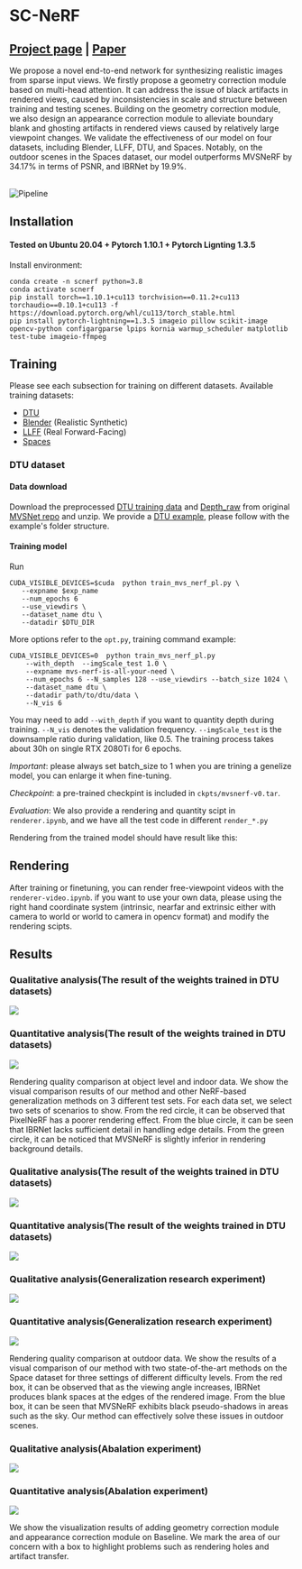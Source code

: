 # SC-NeRF
## [Project page](https://apchenstu.github.io/mvsnerf/) |  [Paper](https://arxiv.org/abs/2103.15595)
<!-- This repository contains a pytorch lightning implementation for the ICCV 2021 paper: [SC-NeRF: Self-Correcting Neural Radiance Field with Sparse Views](https://arxiv.org/abs/2103.15595).  -->
We propose a novel end-to-end network for synthesizing realistic images from sparse input views. We firstly propose a geometry correction module based on multi-head attention. It can address the issue of black artifacts in rendered views, caused by inconsistencies in scale and structure between training and testing scenes. Building on the geometry correction module, we also design an appearance correction module to alleviate boundary blank and ghosting artifacts in rendered views caused by relatively large viewpoint changes. We validate the effectiveness of our model on four datasets, including Blender, LLFF, DTU, and Spaces. Notably, on the outdoor scenes in the Spaces dataset, our model outperforms MVSNeRF by 34.17% in terms of PSNR, and IBRNet by 19.9%.<br><br>

![Pipeline](configs/pipline.png)

## Installation

#### Tested on Ubuntu 20.04 + Pytorch 1.10.1 + Pytorch Lignting 1.3.5

Install environment:
```
conda create -n scnerf python=3.8
conda activate scnerf
pip install torch==1.10.1+cu113 torchvision==0.11.2+cu113 torchaudio==0.10.1+cu113 -f https://download.pytorch.org/whl/cu113/torch_stable.html
pip install pytorch-lightning==1.3.5 imageio pillow scikit-image opencv-python configargparse lpips kornia warmup_scheduler matplotlib test-tube imageio-ffmpeg
```


## Training
Please see each subsection for training on different datasets. Available training datasets:

* [DTU](#dtu)
* [Blender](#blender) (Realistic Synthetic)
* [LLFF](#llff) (Real Forward-Facing)
* [Spaces](#spaces) 

### DTU dataset

#### Data download

Download the preprocessed [DTU training data](https://drive.google.com/file/d/1eDjh-_bxKKnEuz5h-HXS7EDJn59clx6V/view)
and [Depth_raw](https://virutalbuy-public.oss-cn-hangzhou.aliyuncs.com/share/cascade-stereo/CasMVSNet/dtu_data/dtu_train_hr/Depths_raw.zip) from original [MVSNet repo](https://github.com/YoYo000/MVSNet)
and unzip. We provide a [DTU example](https://1drv.ms/u/s!AjyDwSVHuwr8zhAAXh7x5We9czKj?e=oStQ48), please
follow with the example's folder structure.

#### Training model

Run
```
CUDA_VISIBLE_DEVICES=$cuda  python train_mvs_nerf_pl.py \
   --expname $exp_name
   --num_epochs 6
   --use_viewdirs \
   --dataset_name dtu \
   --datadir $DTU_DIR
```
More options refer to the `opt.py`, training command example:
```
CUDA_VISIBLE_DEVICES=0  python train_mvs_nerf_pl.py
    --with_depth  --imgScale_test 1.0 \
    --expname mvs-nerf-is-all-your-need \
    --num_epochs 6 --N_samples 128 --use_viewdirs --batch_size 1024 \
    --dataset_name dtu \
    --datadir path/to/dtu/data \
    --N_vis 6
```

You may need to add `--with_depth` if you want to quantity depth during training. `--N_vis` denotes the validation frequency.
`--imgScale_test` is the downsample ratio during validation, like 0.5. The training process takes about 30h on single RTX 2080Ti
for 6 epochs. 

*Important*: please always set batch_size to 1 when you are trining a genelize model, you can enlarge it when fine-tuning.

*Checkpoint*: a pre-trained checkpint is included in `ckpts/mvsnerf-v0.tar`. 

*Evaluation*: We also provide a rendering and quantity scipt  in `renderer.ipynb`, 
and we have all the test code in different `render_*.py`

Rendering from the trained model should have result like this:

## Rendering
After training or finetuning, you can render free-viewpoint videos
with the `renderer-video.ipynb`. if you want to use your own data,
please using the right hand coordinate system (intrinsic, nearfar and extrinsic either with
camera to world or world to camera in opencv format) and modify the rendering scipts.

## Results
### Qualitative analysis(The result of the weights trained in DTU datasets)

![](configs/dtu.png)

### Quantitative analysis(The result of the weights trained in DTU datasets)

![](configs/result1.png)

Rendering quality comparison at object level and indoor data. We show the visual comparison results of our method and other NeRF-based generalization methods on 3 different test sets. For each data set, we select two sets of scenarios to show. From the red circle, it can be observed that PixelNeRF has a poorer rendering effect. From the blue circle, it can be seen that IBRNet lacks sufficient detail in handling edge details. From the green circle, it can be noticed that MVSNeRF is slightly inferior in rendering background details.
### Qualitative analysis(The result of the weights trained in DTU datasets)

![](configs/spaces.png)

### Quantitative analysis(The result of the weights trained in DTU datasets)

![](configs/result2.png)


### Qualitative analysis(Generalization research experiment)

![](configs/spaces.png)

### Quantitative analysis(Generalization research experiment)

![](configs/result2.png)

Rendering quality comparison at outdoor data. We show the results of a visual comparison of our method with two state-of-the-art methods on the Space dataset for three settings of different difficulty levels. From the red box, it can be observed that as the viewing angle increases, IBRNet produces blank spaces at the edges of the rendered image. From the blue box, it can be seen that MVSNeRF exhibits black pseudo-shadows in areas such as the sky. Our method can effectively solve these issues in outdoor scenes.

### Qualitative analysis(Abalation experiment)

![](configs/spart.png)

### Quantitative analysis(Abalation experiment)

![](configs/result3.png)

We show the visualization results of adding geometry correction module and appearance correction module on Baseline. We mark the area of our concern with a box to highlight problems such as rendering holes and artifact transfer.
